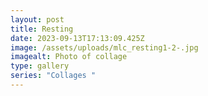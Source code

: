 ```yaml
---
layout: post
title: Resting
date: 2023-09-13T17:13:09.425Z
image: /assets/uploads/mlc_resting1-2-.jpg
imagealt: Photo of collage
type: gallery
series: "Collages "
---
```

